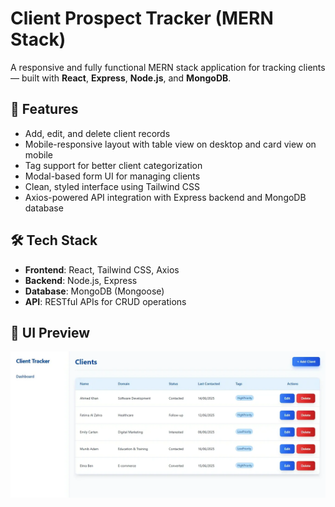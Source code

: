 # Client Prospect Tracker (MERN Stack)

A responsive and fully functional MERN stack application for tracking clients — built with **React**, **Express**, **Node.js**, and **MongoDB**.

## 🚀 Features

- Add, edit, and delete client records
- Mobile-responsive layout with table view on desktop and card view on mobile
- Tag support for better client categorization
- Modal-based form UI for managing clients
- Clean, styled interface using Tailwind CSS
- Axios-powered API integration with Express backend and MongoDB database

## 🛠 Tech Stack

- **Frontend**: React, Tailwind CSS, Axios
- **Backend**: Node.js, Express
- **Database**: MongoDB (Mongoose)
- **API**: RESTful APIs for CRUD operations

## 📸 UI Preview

![Table View](Images/Tableview.png)
